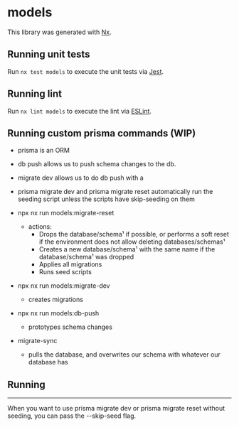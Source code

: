 # models

This library was generated with [Nx](https://nx.dev).

## Running unit tests

Run `nx test models` to execute the unit tests via [Jest](https://jestjs.io).

## Running lint

Run `nx lint models` to execute the lint via [ESLint](https://eslint.org/).

## Running custom prisma commands (WIP)

- prisma is an ORM
- db push allows us to push schema changes to the db.
- migrate dev allows us to do db push with a
- prisma migrate dev and prisma migrate reset automatically run the seeding script unless the scripts have skip-seeding on them
- npx nx run models:migrate-reset

  - actions:
    - Drops the database/schema¹ if possible, or performs a soft reset if the environment does not allow deleting databases/schemas¹
    - Creates a new database/schema¹ with the same name if the database/schema¹ was dropped
    - Applies all migrations
    - Runs seed scripts

- npx nx run models:migrate-dev
  - creates migrations
- npx nx run models:db-push
  - prototypes schema changes
- migrate-sync
  - pulls the database, and overwrites our schema with whatever our database has

## Running

---

When you want to use prisma migrate dev or prisma migrate reset without seeding, you can pass the --skip-seed flag.

